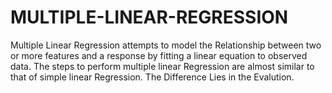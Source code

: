 # MULTIPLE-LINEAR-REGRESSION
Multiple Linear Regression attempts to model the Relationship between two or more features and a response by fitting a linear equation to observed data. The steps to perform multiple linear Regression are almost similar to that of simple linear Regression. The Difference Lies in the Evalution. 
